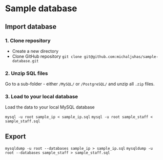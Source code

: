 # Sample database

## Import database

### 1. Clone repository

* Create a new directory
* Clone GitHub repository `git clone git@github.com:michaljuhas/sample-database.git`

### 2. Unzip SQL files

Go to a sub-folder - either `/MySQL/` or `/PostgreSQL/` and unzip all `.zip` files.

### 3. Load to your local database

Load the data to your local MySQL database

`mysql -u root sample_ip < sample_ip.sql`
`mysql -u root sample_staff < sample_staff.sql`

## Export

`mysqldump -u root --databases sample_ip > sample_ip.sql`
`mysqldump -u root --databases sample_staff > sample_staff.sql`
